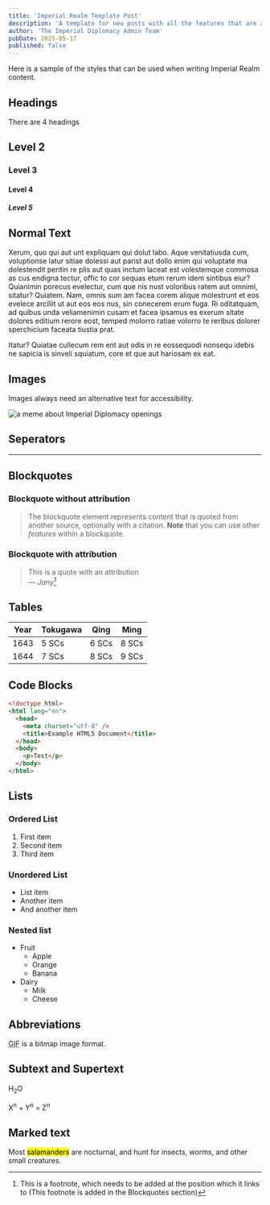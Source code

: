```yaml
---
title: 'Imperial Realm Template Post'
description: 'A template for new posts with all the features that are available.'
author: 'The Imperial Diplomacy Admin Team'
pubDate: 2025-05-17
published: false
---
```


Here is a sample of the styles that can be used when writing Imperial Realm content.

## Headings

There are 4 headings

## Level 2

### Level 3

#### Level 4

##### Level 5

## Normal Text

Xerum, quo qui aut unt expliquam qui dolut labo. Aque venitatiusda cum, voluptionse latur sitiae dolessi aut parist aut dollo enim qui voluptate ma dolestendit peritin re plis aut quas inctum laceat est volestemque commosa as cus endigna tectur, offic to cor sequas etum rerum idem sintibus eiur? Quianimin porecus evelectur, cum que nis nust voloribus ratem aut omnimi, sitatur? Quiatem. Nam, omnis sum am facea corem alique molestrunt et eos evelece arcillit ut aut eos eos nus, sin conecerem erum fuga. Ri oditatquam, ad quibus unda veliamenimin cusam et facea ipsamus es exerum sitate dolores editium rerore eost, temped molorro ratiae volorro te reribus dolorer sperchicium faceata tiustia prat.

Itatur? Quiatae cullecum rem ent aut odis in re eossequodi nonsequ idebis ne sapicia is sinveli squiatum, core et que aut hariosam ex eat.

## Images

Images always need an alternative text for accessibility.

![a meme about Imperial Diplomacy openings](../opening.jpg)

## Seperators

---

## Blockquotes

### Blockquote without attribution

> The blockquote element represents content that is quoted from another source, optionally with a citation.
> **Note** that you can use other *features* within a blockquote.

### Blockquote with attribution

> This is a quote with an attribution<br>
> — <cite>Jany[^1]</cite>

[^1]: This is a footnote, which needs to be added at the position which it links to (This footnote is added in the Blockquotes section)

## Tables


| Year | Tokugawa  | Qing  | Ming  |
| ---- | --------- | ----- | ----- |
| 1643 | 5 SCs     | 6 SCs | 8 SCs |
| 1644 | 7 SCs     | 8 SCs | 9 SCs |

## Code Blocks

```html
<!doctype html>
<html lang="en">
  <head>
    <meta charset="utf-8" />
    <title>Example HTML5 Document</title>
  </head>
  <body>
    <p>Test</p>
  </body>
</html>
```

## Lists

### Ordered List

1. First item
2. Second item
3. Third item

### Unordered List

- List item
- Another item
- And another item

### Nested list

- Fruit
  - Apple
  - Orange
  - Banana
- Dairy
  - Milk
  - Cheese

## Abbreviations

<abbr title="Graphics Interchange Format">GIF</abbr> is a bitmap image format.

## Subtext and Supertext

H<sub>2</sub>O

X<sup>n</sup> + Y<sup>n</sup> = Z<sup>n</sup>

## Marked text

Most <mark>salamanders</mark> are nocturnal, and hunt for insects, worms, and other small creatures.
